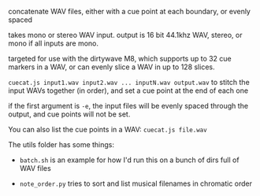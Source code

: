 concatenate WAV files, either with a cue point at each boundary, or evenly spaced

takes mono or stereo WAV input. output is 16 bit 44.1khz WAV, stereo, or mono if all inputs are mono.

targeted for use with the dirtywave M8, which supports up to 32 cue markers in a WAV, or can evenly slice a WAV in up to 128 slices.

`cuecat.js input1.wav input2.wav ... inputN.wav output.wav` to stitch the input WAVs together (in order), and set
a cue point at the end of each one

if the first argument is `-e`, the input files will be evenly spaced through the output, and cue points will not be set.

You can also list the cue points in a WAV: `cuecat.js file.wav`

The utils folder has some things:

* `batch.sh` is an example for how I'd run this on a bunch of dirs full of WAV files

* `note_order.py` tries to sort and list musical filenames in chromatic order
